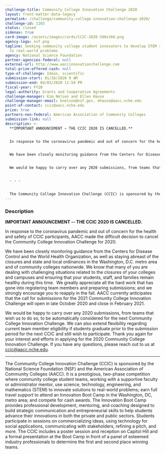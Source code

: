 ```yaml
---
challenge-title: Community College Innovation Challenge 2020
layout: front-matter-data-legacy
permalink: /challenge/community-college-innovation-challenge-2020/
challenge-id: 1103
status: closed
sidenav: true
card-image: /assets/images/cards/CCIC-2020-340x160.png
agency-logo: nsf.png
tagline: Seeking community college student innovators to develop STEM solutions
  to real-world problems
agency: National Science Foundation
partner-agencies-federal: null
external-url: http://www.aaccinnovationchallenge.com
total-prize-offered-cash: null
type-of-challenge: Ideas, scientific
submission-start: 01/16/2020 9 AM
submission-end: 04/03/2020 11:59 PM
fiscal-year: FY20
legal-authority: Grants and Cooperative Agreements
challenge-manager: Kim Nelson and Ellen Hause
challenge-manager-email: knelson@nsf.gov, ehause@aacc.nche.edu
point-of-contact: ccic@aacc.nche.edu
prize: true
partners-non-federal: American Association of Community Colleges
submission-link: null
description: >-
  **IMPORTANT ANNOUNCEMENT – THE CCIC 2020 IS CANCELLED.**


  In response to the coronavirus pandemic and out of concern for the health and safety of CCIC participants, AACC made the difficult decision to cancel the Community College Innovation Challenge for 2020.


  We have been closely monitoring guidance from the Centers for Disease Control and the World Health Organization, as well as staying abreast of the closures and state and local ordinances in the Washington, D.C. metro area and of community colleges nationwide. We know that many of you are dealing with challenging situations related to the closures of your colleges and campuses and ensuring that your students, staff, and families remain healthy during this time. We greatly appreciate all the hard work that has gone into registering team members and preparing submissions; and we strongly encourage you to reapply in the fall. AACC currently anticipates that the call for submissions for the 2021 Community College Innovation Challenge will open in late October 2020 and close in February 2021.


  We would be happy to carry over any 2020 submissions, from teams that wish us to do so, to be automatically considered for the next Community College Innovation Challenge. We can also extend flexibility regarding current team member eligibility if students graduate prior to the submission period for the next CCIC and still wish to participate. Thank you again for your interest and efforts in applying for the 2020 Community College Innovation Challenge. If you have any questions, please reach out to us at ccic@aacc.nche.edu.


  - - -


  The Community College Innovation Challenge (CCIC) is sponsored by the National Science Foundation (NSF) and the American Association of Community Colleges (AACC). It is a prestigious, two-phase competition where community college student teams, working with a supportive faculty or administrator mentor, use science, technology, engineering, and mathematics (STEM) to innovate solutions to real-world problems; earn full travel support to attend an Innovation Boot Camp in the Washington, DC, metro area; and compete for cash awards. The Innovation Boot Camp provides professional development, mentoring, and coaching designed to build strategic communication and entrepreneurial skills to help students advance their innovations in both the private and public sectors. Students participate in sessions on commercializing ideas, using technology for social applications, communicating with stakeholders, refining a pitch, and more. The CCIC includes a poster session and reception on Capitol Hill and a formal presentation at the Boot Camp in front of a panel of esteemed industry professionals to determine the first and second place winning teams.
---
```




<!-- Description start -->
### Description


**IMPORTANT ANNOUNCEMENT -- THE CCIC 2020 IS CANCELLED.**


In response to the coronavirus pandemic and out of concern for the health and safety of CCIC
participants, AACC made the difficult decision to cancel the Community College Innovation
Challenge for 2020.

We have been closely monitoring guidance from the Centers for Disease Control and the World
Health Organization, as well as staying abreast of the closures and state and local ordinances in
the Washington, D.C. metro area and of community colleges nationwide. We know that many
of you are dealing with challenging situations related to the closures of your colleges and
campuses and ensuring that your students, staff, and families remain healthy during this time. 
We greatly appreciate all the hard work that has gone into registering team members and
preparing submissions; and we strongly encourage you to reapply in the fall. AACC currently
anticipates that the call for submissions for the 2021 Community College Innovation Challenge
will open in late October 2020 and close in February 2021.

We would be happy to carry over any 2020 submissions, from teams that wish us to do so, to
be automatically considered for the next Community College Innovation Challenge. We can also
extend flexibility regarding current team member eligibility if students graduate prior to the
submission period for the next CCIC and still wish to participate.
Thank you again for your interest and efforts in applying for the 2020 Community College
Innovation Challenge. If you have any questions, please reach out to us at ccic@aacc.nche.edu.

* * *

The Community College Innovation Challenge (CCIC) is sponsored by the
National Science Foundation (NSF) and the American Association of Community
Colleges (AACC). It is a prestigious, two-phase competition where community
college student teams, working with a supportive faculty or administrator mentor,
use science, technology, engineering, and mathematics (STEM) to innovate
solutions to real-world problems; earn full travel support to attend an Innovation
Boot Camp in the Washington, DC, metro area; and compete for cash awards.
The Innovation Boot Camp provides professional development, mentoring, and
coaching designed to build strategic communication and entrepreneurial skills to
help students advance their innovations in both the private and public sectors.
Students participate in sessions on commercializing ideas, using technology for
social applications, communicating with stakeholders, refining a pitch, and more.
The CCIC includes a poster session and reception on Capitol Hill and a formal
presentation at the Boot Camp in front of a panel of esteemed industry
professionals to determine the first and second place winning teams.
